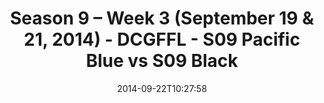 ---
title: Season 9 – Week 3 (September 19 & 21, 2014) - DCGFFL - S09 Pacific Blue vs
  S09 Black
teams-score:
- team: _teams/s09-pacific-blue.md
  score: 25
- team: _teams/s09-black.md
  score: 24
mvp: 'Pacific: Peter Pawlowski / Black: Cole Whittaker'
game-ball: N/A
season: 9
week: 3
date: '2014-09-22T10:27:58'
pageid: 1825-4465-vs-4452
---